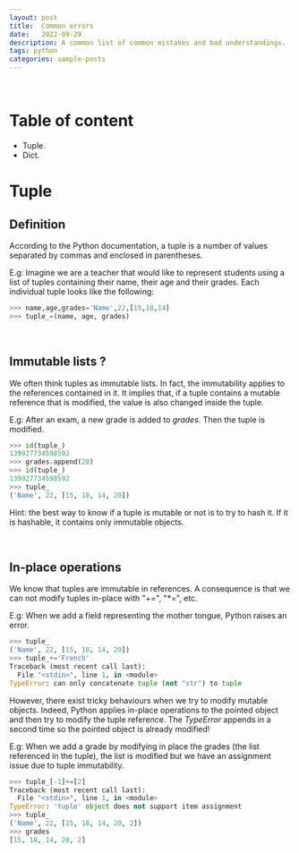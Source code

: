 ```yaml
---
layout: post
title:  Common errors
date:   2022-09-29
description: A common list of common mistakes and bad understandings.
tags: python
categories: sample-posts
---
```



<p> <br> </p>

# Table of content

* Tuple.
* Dict.

# Tuple

## Definition
According to the Python documentation, a tuple is a number of values separated by commas and enclosed in parentheses. 

E.g: Imagine we are a teacher that would like to represent students using a list of tuples containing their name, their age and their grades. Each individual tuple looks like the following:

```python
>>> name,age,grades='Name',22,[15,18,14]
>>> tuple_=(name, age, grades)
```

<p> <br> </p>

## Immutable lists ?

We often think tuples as immutable lists. In fact, the immutability applies to the references contained in it. It implies that, if a tuple contains a mutable reference that is modified, the value is also changed inside the tuple.

E.g: After an exam, a new grade is added to *grades*. Then the tuple is modified.


```python
>>> id(tuple_)
139927734598592
>>> grades.append(20)
>>> id(tuple_)
139927734598592
>>> tuple_
('Name', 22, [15, 18, 14, 20])
```

Hint: the best way to know if a tuple is mutable or not is to try to hash it. If it is hashable, it contains only immutable objects.



<p> <br> </p>

## In-place operations

We know that tuples are immutable in references. A consequence is that we can not modify tuples in-place with "+=", "*=", etc. 

E.g: When we add a field representing the mother tongue, Python raises an error.

```python
>>> tuple_
('Name', 22, [15, 18, 14, 20])
>>> tuple_+='French'
Traceback (most recent call last):
  File "<stdin>", line 1, in <module>
TypeError: can only concatenate tuple (not "str") to tuple
```

However, there exist tricky behaviours when we try to modify mutable objects. Indeed, Python applies in-place operations to the pointed object and then try to modify the tuple reference. The *TypeError* appends in a second time so the pointed object is already modified!

E.g: When we add a grade by modifying in place the grades (the list referenced in the tuple), the list is modified but we have an assignment issue due to tuple immutability.

```python
>>> tuple_[-1]+=[2]
Traceback (most recent call last):
  File "<stdin>", line 1, in <module>
TypeError: 'tuple' object does not support item assignment
>>> tuple_
('Name', 22, [15, 18, 14, 20, 2])
>>> grades
[15, 18, 14, 20, 2]
```